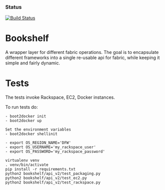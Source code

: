 ### Status
[![Build Status](https://travis-ci.org/ClusterHQ/bookshelf.svg?branch=master)](https://travis-ci.org/ClusterHQ/bookshelf)

Bookshelf
=======

A wrapper layer for different fabric operations.
The goal is to encapsulate different frameworks into a single re-usable api for fabric, while keeping it simple and fairly dynamic.


Tests
=======

The tests invoke Rackspace, EC2, Docker instances.

To run tests do:

    - boot2docker init
    - boot2docker up

    Set the environment variables
    - boot2docker shellinit

    - export OS_REGION_NAME='DFW'
    - export OS_USERNAME='my_rackspace_user'
    - export OS_PASSWORD='my_rackspace_password'

    virtualenv venv
    . venv/bin/activate
    pip install -r requirements.txt
    python2 bookshelf/api_v2/test_packaging.py
    python2 bookshelf/api_v2/test_ec2.py
    python2 bookshelf/api_v2/test_rackspace.py
